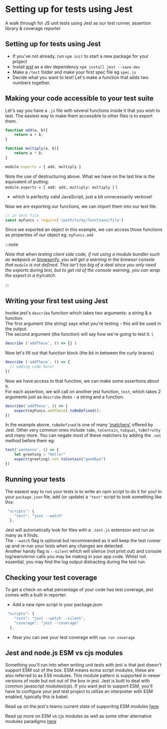 # Setting up for tests using Jest

A walk through for JS unit tests using Jest as our test runner, assertion library & coverage reporter

## Setting up for tests using Jest

- If you've not already, run `npm init` to start a new package for your project
- Install [jest](https://jestjs.io/) as a dev dependency `npm install jest --save-dev`
- Make a `/test` folder and make your first spec file eg `spec.js`
- Decide what you want to test! Let's make a function that adds two numbers together.

## Making your code accessible to your test suite

Let's say you have a `.js` file with several functions inside it that you wish to test. The easiest way to make them accessible to other files is to export them.

```js showLineNumbers
function add(a, b){
    return a + b;
}

function multiply(a, b){
    return a * b;
}

module.exports = { add, multiply }
```

Note the use of destructuring above. What we have on the last line is the equivalent of putting: \
`module.exports = { add: add, multiply: multiply }` \

- which is perfectly valid JavaScript, just a bit unnecessarily verbose!

Now we are exporting our functions, we can import them into our test file.

```js
// in test file
const myFuncs = require('/path/to/my/functions/file')
```

Since we exported an object in this example, we can access those functions as properties of our object eg. `myFuncs.add`

:::note

_Note that when testing client side code, if not using a module bundler such as webpack or [browserify](https://github.com/getfutureproof/fp_guides_wiki/wiki/Browserify), you will get a warning in the browser console that `module` is not defined. This isn't too big of a deal since you only need the exports during test, but to get rid of the console warning, you can wrap the export in a try/catch._

:::

## Writing your first test using Jest

Invoke jest's `describe` function which takes two arguments: a string & a function. \
The first argument (the string) says what you're testing - this will be used in the output. \
The second argument (the function) will say how we're going to test it. \

```js
describe ('addThese', () => {} )
```

Now let's fill out that function block (the bit in between the curly braces)

```js
describe ('addThese', () => {
  // adding code here!
})
```

Now we have access to that function, we can make some assertions about it. \
For each assertion, we will call on another jest function, `test`, which takes 2 arguments just as `describe` does - a string and a function.

```js
describe('addThese', () => {
    expect(myFuncs.addThese).toBeDefined();
})
```

In the example above, `toBeDefined` is one of many ['matchers'](https://jestjs.io/docs/en/using-matchers) offered by Jest. Other very common ones include `toBe`, `toContain`, `toEqual`, `toBeTruthy` and many more. You can negate most of these matchers by adding the `.not` method before them eg:

```js showLineNumbers
test('sentence', () => {
    let greeting = "Hello!"
    expect(greeting).not.toContain("goodbye")
})
```

## Running your tests

The easiest way to run your tests is to write an npm script to do it for you! In your `package.json` file, add (or update) a `"test"` script to look something like this:

```js
 "scripts": {
    "test": "jest --watch"
  },
```

Jest will automatically look for files with a `.test.js` extension and run as many as it finds. \
The `--watch` flag is optional but recommended as it will keep the test runner up and re-run your tests when any changes are detected. \
Another handy flag is `--silent` which will silence (not print out) and console log/warn/error calls you may be making in your app code. Whilst not essential, you may find the log output distracting during the test run.

## Checking your test coverage

To get a check on what percentage of your code has test coverage, jest comes with a built in reporter:

- Add a new npm script in your package.json:

```js
 "scripts": {
    "test": "jest --watch --silent",
    "coverage": "jest --coverage"
  },
```

- Now you can see your test coverage with `npm run coverage`

## Jest and node.js ESM vs cjs modules

Something you'll run into when writing unit tests with jest is that jest doesn't support ESM out of the box. ESM means ecma script modules, these are also referred to as ES6 modules. This module pattern is supported in newer versions of node but not out of the box in jest. Jest is built to deal with common javascript modules(cjs). If you want jest to support ESM, you'll have to configure your jest test project to utilize an interpreter with ESM enabled, typically this is babel.

Read up on the jest's teams current state of supporitng ESM modules [here](https://jestjs.io/docs/ecmascript-modules).

Read up more on ESM vs cjs modules as well as some other alternative modules paradigms [here](https://dev.to/iggredible/what-the-heck-are-cjs-amd-umd-and-esm-ikm)

